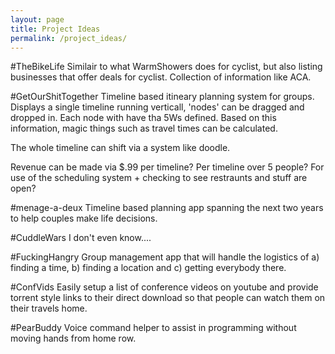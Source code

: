```yaml
---
layout: page
title: Project Ideas
permalink: /project_ideas/
---
```


#TheBikeLife
Similair to what WarmShowers does for cyclist, but also listing businesses that offer deals for cyclist. Collection of information like ACA.

#GetOurShitTogether
Timeline based itineary planning system for groups. 
Displays a single timeline running verticall, 'nodes' can be dragged and dropped in. Each node with have tha 5Ws defined. Based on this information, magic things such as travel times can be calculated.

The whole timeline can shift via a system like doodle. 

Revenue can be made via $.99 per timeline? Per timeline over 5 people? For use of the scheduling system + checking to see restraunts and stuff are open?

#menage-a-deux
Timeline based planning app spanning the next two years to help couples make life decisions.

#CuddleWars
I don't even know....

#FuckingHangry
Group management app that will handle the logistics of a) finding a time, b) finding a location and c) getting everybody there. 

#ConfVids
Easily setup a list of conference videos on youtube and provide torrent style links to their direct download so that people can watch them on their travels home. 

#PearBuddy
Voice command helper to assist in programming without moving hands from home row. 